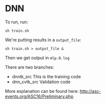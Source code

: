 # DNN

To run, run:
	
	sh train.sh

We're putting results in a `output_file`:

	sh train.sh > output_file &

Then we get output in `mlp.0.log`

There are two branches:

* dnntk_src 
	This is the training code
* dnn_cvtk_src
	Validation code


More explanation can be found here: http://asc-events.org/ASC16/Preliminary.php
 

